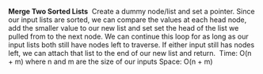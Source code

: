 **Merge Two Sorted Lists**
​
Create a dummy node/list and set a pointer. Since our input lists are sorted, we can compare the values at each head node, add the smaller value to our new list and set set the head of the list we pulled from to the next node. We can continue this loop for as long as our input lists both still have nodes left to traverse. If either input still has nodes left, we can attach that list to the end of our new list and return.
​
Time: O(n + m) where n and m are the size of our inputs
Space: O(n + m)